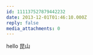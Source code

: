 ```yaml
---
id: 111137527879442232
date: 2013-12-01T01:46:10.000Z
reply: false
media_attachments: 0
---
```


hello 昆山

